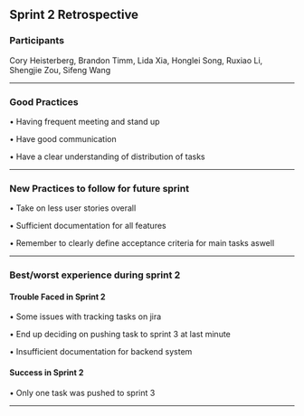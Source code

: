 ## Sprint 2 Retrospective

### Participants

Cory Heisterberg, Brandon Timm, Lida Xia, Honglei Song, Ruxiao Li, Shengjie Zou, Sifeng Wang 

______________________________________________________________________________________________

### Good Practices 

•	Having frequent meeting and stand up

•	Have good communication

•	Have a clear understanding of distribution of tasks

_______________________________________________________________________________________________

### New Practices to follow for future sprint

•	Take on less user stories overall

•	Sufficient documentation for all features

•	Remember to clearly define acceptance criteria for main tasks aswell

______________________________________________________________________________________________

### Best/worst experience during sprint 2

#### Trouble Faced in Sprint 2

•	Some issues with tracking tasks on jira

•	End up deciding on pushing task to sprint 3 at last minute

•	Insufficient documentation for backend system

#### Success in Sprint 2

•	Only one task was pushed to sprint 3
_______________________________________________________________________________________________
